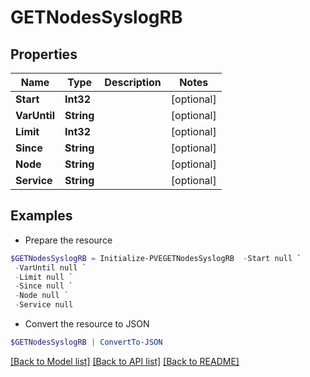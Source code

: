 # GETNodesSyslogRB
## Properties

Name | Type | Description | Notes
------------ | ------------- | ------------- | -------------
**Start** | **Int32** |  | [optional] 
**VarUntil** | **String** |  | [optional] 
**Limit** | **Int32** |  | [optional] 
**Since** | **String** |  | [optional] 
**Node** | **String** |  | [optional] 
**Service** | **String** |  | [optional] 

## Examples

- Prepare the resource
```powershell
$GETNodesSyslogRB = Initialize-PVEGETNodesSyslogRB  -Start null `
 -VarUntil null `
 -Limit null `
 -Since null `
 -Node null `
 -Service null
```

- Convert the resource to JSON
```powershell
$GETNodesSyslogRB | ConvertTo-JSON
```

[[Back to Model list]](../README.md#documentation-for-models) [[Back to API list]](../README.md#documentation-for-api-endpoints) [[Back to README]](../README.md)

